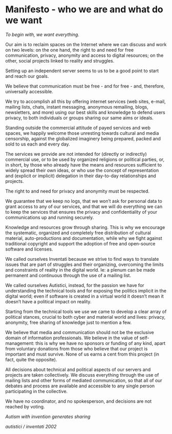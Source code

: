 # Manifesto - who we are and what do we want
*To begin with, we want everything.*

Our aim is to reclaim spaces on the Internet where we can discuss and work on two levels: on the one hand, the right to and need for free communication, privacy, anonymity and access to digital resources; on the other, social projects linked to reality and struggles.

Setting up an independent server seems to us to be a good point to start and reach our goals.

We believe that communication must be free - and for free - and, therefore, universally accessible.

We try to accomplish all this by offering internet services (web sites, e-mail, mailing lists, chats, instant messaging, anonymous remailing, blogs, newsletters, and more) using our best skills and knowledge to defend users privacy, to both individuals or groups sharing our same aims or ideals.

Standing outside the commercial attitude of payed services and web spaces, we happily welcome those unresting towards cultural and media censorship, against the globalized imaginery being prepared, packed and sold to us each and every day.

The services we provide are not intended for (directly or indirectly) commercial use, or to be used by organized religions or political parties, or, in short, by those who already have the means and resources sufficient to widely spread their own ideas, or who use the concept of representation and (explicit or implicit) delegation in their day-to-day relationships and projects.

The right to and need for privacy and anonymity must be respected.

We guarantee that we keep no logs, that we won’t ask for personal data to grant access to any of our services, and that we will do everything we can to keep the services that ensures the privacy and confidentiality of your communications up and running securely.

Knowledge and resources grow through sharing. This is why we encourage the systematic, organized and completely free distribution of cultural material, auto-productions and documentation, while why we fight against traditional copyright and support the adoption of free and open-source software and licenses.

We called ourselves Inventati because we strive to find ways to translate issues that are part of struggles and their organizing, overcoming the limits and constraints of reality in the digital world. Ie: a plenum can be made permanent and continuous through the use of a mailing list.

We called ourselves Autistici, instead, for the passion we have for understanding the technical tools and for exposing the politics implicit in the digital world; even if software is created in a virtual world it doesn’t mean it doesn’t have a political impact on reality.

Starting from the technical tools we use we came to develop a clear array of political stances, crucial to both cyber and material world and lives: privacy, anonymity, free sharing of knowledge just to mention a few.

We believe that media and communication should not be the exclusive domain of information professionals. We believe in the value of self-management: this is why we have no sponsors or funding of any kind, apart from voluntary donations from those who believe that our project is important and must survive. None of us earns a cent from this project (in fact, quite the opposite).

All decisions about technical and political aspects of our servers and projects are taken collectively. We discuss everything through the use of mailing lists and other forms of mediated communication, so that all of our debates and process are available and accessible to any single person participating in the collective.

We have no coordinator, and no spokesperson, and decisions are not reached by voting.

*Autism with invention generates sharing*

*autistici / inventati 2002*
